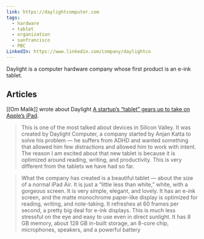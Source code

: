 ```yaml
---
link: https://daylightcomputer.com
tags:
  - hardware
  - tablet
  - organization
  - sanfrancisco
  - PBC
LinkedIn: https://www.linkedin.com/company/daylightco
---
```

Daylight is a computer hardware company whose first product is an e-ink tablet. 

## Articles

[[Om Malik]] wrote about Daylight [A startup’s “tablet” gears up to take on Apple’s iPad](https://om.co/2024/05/18/daylight-tablet/).

> This is one of the most talked about devices in Silicon Valley. It was created by Daylight Computer, a company started by Anjan Katta to solve his problem — he suffers from ADHD and wanted something that allowed him few distractions and allowed him to work with intent. The reason I am excited about that new tablet is because it is optimized around reading, writing, and productivity. This is very different from the tablets we have had so far.

> What the company has created is a beautiful tablet — about the size of a normal iPad Air. It is just a “little less than white,” white, with a gorgeous screen. It is very simple, elegant, and lovely. It has an e-ink screen, and the matte monochrome paper-like display is optimized for reading, writing, and note-taking. It refreshes at 60 frames per second, a pretty big deal for e-ink displays. This is much less stressful on the eye and easy to use even in direct sunlight. It has 8 GB memory, about 128 GB in-built storage, an 8-core chip, microphones, speakers, and a powerful battery